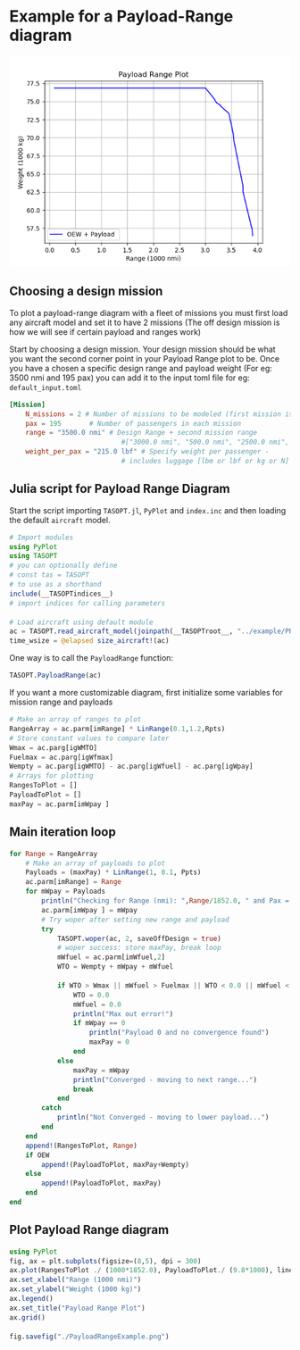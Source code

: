 # Example for a Payload-Range diagram

![PayloadRangePlot](../assets/PayloadRangeExample.png)

## Choosing a design mission

To plot a payload-range diagram with a fleet of missions you must first load any aircraft model and set it to have 2 missions (The off design mission is how we will see if certain payload and ranges work)

Start by choosing a design mission. Your design mission should be what you want the second corner point in your Payload Range plot to be. Once you have a chosen a specific design range and payload weight (For eg: 3500 nmi and 195 pax) you can add it to the input toml file for eg: `default_input.toml`

```toml
[Mission]
    N_missions = 2 # Number of missions to be modeled (first mission is the design mission)
    pax = 195       # Number of passengers in each mission
    range = "3500.0 nmi" # Design Range + second mission range
                            #["3000.0 nmi", "500.0 nmi", "2500.0 nmi", "3550.0 nmi", "3734.0 nmi"] # Design Range + second mission range
    weight_per_pax = "215.0 lbf" # Specify weight per passenger - 
                            # includes luggage [lbm or lbf or kg or N] 
```

## Julia script for Payload Range Diagram

Start the script importing `TASOPT.jl`, `PyPlot` and `index.inc` and then loading the default `aircraft` model.

```julia
# Import modules
using PyPlot
using TASOPT
# you can optionally define
# const tas = TASOPT 
# to use as a shorthand
include(__TASOPTindices__)
# import indices for calling parameters

# Load aircraft using default module
ac = TASOPT.read_aircraft_model(joinpath(__TASOPTroot__, "../example/PRD_input.toml"))
time_wsize = @elapsed size_aircraft!(ac)
```

One way is to call the `PayloadRange` function:

```julia
TASOPT.PayloadRange(ac)
```

If you want a more customizable diagram, first initialize some variables for mission range and payloads

```julia
# Make an array of ranges to plot
RangeArray = ac.parm[imRange] * LinRange(0.1,1.2,Rpts)
# Store constant values to compare later
Wmax = ac.parg[igWMTO]
Fuelmax = ac.parg[igWfmax]
Wempty = ac.parg[igWMTO] - ac.parg[igWfuel] - ac.parg[igWpay]
# Arrays for plotting
RangesToPlot = []
PayloadToPlot = []
maxPay = ac.parm[imWpay ]
```

## Main iteration loop

```julia
for Range = RangeArray
    # Make an array of payloads to plot
    Payloads = (maxPay) * LinRange(1, 0.1, Ppts)
    ac.parm[imRange] = Range
    for mWpay = Payloads
        println("Checking for Range (nmi): ",Range/1852.0, " and Pax = ", mWpay/(215*4.44822))
        ac.parm[imWpay ] = mWpay
        # Try woper after setting new range and payload
        try
            TASOPT.woper(ac, 2, saveOffDesign = true)
            # woper success: store maxPay, break loop
            mWfuel = ac.parm[imWfuel,2]
            WTO = Wempty + mWpay + mWfuel

            if WTO > Wmax || mWfuel > Fuelmax || WTO < 0.0 || mWfuel < 0.0 
                WTO = 0.0
                mWfuel = 0.0
                println("Max out error!")
                if mWpay == 0
                    println("Payload 0 and no convergence found")
                    maxPay = 0
                end
            else
                maxPay = mWpay
                println("Converged - moving to next range...")
                break
            end     
        catch
            println("Not Converged - moving to lower payload...")      
        end
    end
    append!(RangesToPlot, Range)
    if OEW
        append!(PayloadToPlot, maxPay+Wempty)
    else
        append!(PayloadToPlot, maxPay)
    end
end
```

## Plot Payload Range diagram

```julia
using PyPlot
fig, ax = plt.subplots(figsize=(8,5), dpi = 300)
ax.plot(RangesToPlot ./ (1000*1852.0), PayloadToPlot./ (9.8*1000), linestyle="-",  color="b", label="Payload ")
ax.set_xlabel("Range (1000 nmi)")
ax.set_ylabel("Weight (1000 kg)")
ax.legend()
ax.set_title("Payload Range Plot")
ax.grid()

fig.savefig("./PayloadRangeExample.png")
```
